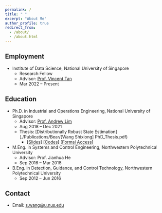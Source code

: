 ```yaml
---
permalink: /
title: " "
excerpt: "About Me"
author_profile: true
redirect_from: 
  - /about/
  - /about.html
---
```


## Employment
* Institute of Data Science, National University of Singapore
  - Research Fellow
  - Advisor: [Prof. Vincent Tan](https://vyftan.github.io/)
  - Mar 2022 – Present

## Education
* Ph.D. in Industrial and Operations Engineering, National University of Singapore
  - Advisor: [Prof. Andrew Lim](https://www.limandrew.org)
  - Aug 2018 – Dec 2021
  - Thesis: [Distributionally Robust State Estimation](./Publications/Bear/[Wang Shixiong] PhD_Thesis.pdf)
    + [\[Slides\]](https://github.com/Spratm-Asleaf/DRSE-PhD-Thesis) [\[Codes\]](https://github.com/Spratm-Asleaf/DRSE-PhD-Thesis) [\[Formal Access\]](https://scholarbank.nus.edu.sg/handle/10635/229567)
* M.Eng. in Systems and Control Engineering, Northwestern Polytechnical University
  - Advisor: Prof. Jianhua He
  - Sep 2016 – Mar 2018
* B.Eng. in Detection, Guidance, and Control Technology, Northwestern Polytechnical University
  - Sep 2012 – Jun 2016

## Contact
* Email: s.wang@u.nus.edu

